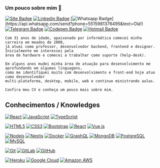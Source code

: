 ### Um pouco sobre mim 👋


[![Site Badge](https://img.shields.io/badge/-Site-000000?style=flat-square&logo=react&logoColor=white&link=https://jorgebrunetto.com.br)](https://jorgebrunetto.com.br)
[![Linkedin Badge](https://img.shields.io/badge/-LinkedIn-blue?style=flat-square&logo=Linkedin&logoColor=white&link=https://www.linkedin.com/in/jorgebrunetto/)](https://www.linkedin.com/in/jorgebrunetto/)
[![Whatsapp Badge](https://img.shields.io/badge/-Whatsapp-4CA143?style=flat-square&labelColor=4CA143&logo=whatsapp&logoColor=white&link=https://api.whatsapp.com/send?phone=5515981376495&text=Olá!)](https://api.whatsapp.com/send?phone=5515981376495&text=Olá!)
[![Telegram Badge](https://img.shields.io/badge/-Telegram-1ca0f1?style=flat-square&labelColor=1ca0f1&logo=telegram&logoColor=white&link=https://t.me/jorgebrunetto)](https://t.me/jorgebrunetto)
[![Codepen Badge](https://img.shields.io/badge/-Codepen-000000?style=flat-square&logo=codepen&logoColor=white&link=https://codepen.io/jorgebrunetto)](https://codepen.io/jorgebrunetto)
[![Hotmail Badge](https://img.shields.io/badge/-Hotmail-0078D4?style=flat-square&logo=microsoft-outlook&logoColor=white&link=mailto:jorgebrunetto@hotmail.com)](mailto:jorgebrunettot@hotmail.com)

    Com 31 anos de idade, apaixonado por informática comecei minha carreira em meados de 2000,
    já atuei como professor, desenvolvedor backend, frontend e designer. Inicialmente me interessei pela
    área de hardware e comecei a trabalhar como suporte (help-desk).

    Em alguns anos mudei minha àrea de atuação para desenvolvimento me aprofundando em algumas linguagens,
    como me identifiquei muito com desenvolvimento e front-end hoje atuo como desenvolvedor
    multi-plataforma, desktop, mobile, web e continuo ministrando aulas.

    Confira meu CV e conheça um pouco mais sobre mim.

## Conhecimentos / Knowledges


[![React](https://img.shields.io/badge/-React-61DAFB?style=flat-square&logoColor=black&logo=react&link=https://github.com/jorgebrunetto/)](https://github.com/jorgebrunetto/)
[![JavaScript](https://img.shields.io/badge/-JavaScript-black?style=flat-square&logo=javascript&link=https://github.com/jorgebrunetto/)](https://github.com/jorgebrunetto/)
[![TypeScript](https://img.shields.io/badge/-TypeScript-007ACC?style=flat-square&logo=typescript&link=https://github.com/jorgebrunetto/)](https://github.com/jorgebrunetto/)

[![HTML5](https://img.shields.io/badge/-HTML5-E34F26?style=flat-square&logo=html5&logoColor=white&link=https://github.com/jorgebrunetto/)](https://github.com/jorgebrunetto/)
[![CSS3](https://img.shields.io/badge/-CSS3-1572B6?style=flat-square&logo=css3&link=https://github.com/jorgebrunetto/)](https://github.com/jorgebrunetto/)
[![Bootstrap](https://img.shields.io/badge/-Bootstrap-563D7C?style=flat-square&logo=bootstrap&link=https://github.com/jorgebrunetto/)](https://github.com/jorgebrunetto/)
[![React](https://img.shields.io/badge/-React-black?style=flat-square&logo=react&link=https://github.com/jorgebrunetto/)](https://github.com/jorgebrunetto/)
[![Vue.js](https://img.shields.io/badge/-Vuejs-black?style=flat-square&logo=vue.js&link=https://github.com/jorgebrunetto/)](https://github.com/jorgebrunetto/)

[![Nodejs](https://img.shields.io/badge/-Nodejs-black?style=flat-square&logo=Node.js&link=https://github.com/jorgebrunetto/)](https://github.com/jorgebrunetto/)
[![Nestjs](https://img.shields.io/badge/-Nestjs-black?style=flat-square&logo=NestJS&link=https://github.com/jorgebrunetto/)](https://github.com/jorgebrunetto/)
[![Docker](https://img.shields.io/badge/-Docker-black?style=flat-square&logo=docker&link=https://github.com/jorgebrunetto/)](https://github.com/jorgebrunetto/)
[![GraphQL](https://img.shields.io/badge/-GraphQL-E10098?style=flat-square&logo=graphql&link=https://github.com/jorgebrunetto/)](https://github.com/jorgebrunetto/)
[![MongoDB](https://img.shields.io/badge/-MongoDB-black?style=flat-square&logo=mongodb&link=https://github.com/jorgebrunetto/)](https://github.com/jorgebrunetto/)
[![PostgreSQL](https://img.shields.io/badge/-PostgreSQL-336791?style=flat-square&logo=postgresql&link=https://github.com/jorgebrunetto/)](https://github.com/jorgebrunetto/)
[![MySQL](https://img.shields.io/badge/-MySQL-black?style=flat-square&logo=mysql&link=https://github.com/jorgebrunetto/)](https://github.com/jorgebrunetto/)

[![Git](https://img.shields.io/badge/-Git-black?style=flat-square&logo=git&link=https://github.com/jorgebrunetto/)](https://github.com/jorgebrunetto/)
[![GitLab](https://img.shields.io/badge/-GitLab-FCA121?style=flat-square&logo=gitlab&link=https://github.com/jorgebrunetto/)](https://github.com/jorgebrunetto/)
[![GitHub](https://img.shields.io/badge/-GitHub-181717?style=flat-square&logo=github&link=https://github.com/jorgebrunetto/)](https://github.com/jorgebrunetto/)

[![Heroku](https://img.shields.io/badge/-Heroku-430098?style=flat-square&logo=heroku&link=https://github.com/jorgebrunetto/)](https://github.com/jorgebrunetto/)
[![Google Cloud](https://img.shields.io/badge/Google%20Cloud-black?style=flat-square&logo=google-cloud&link=https://github.com/jorgebrunetto/)](https://github.com/jorgebrunetto/)
[![Amazon AWS](https://img.shields.io/badge/Amazon%20AWS-232F3E?style=flat-square&logo=amazon-aws&link=https://github.com/jorgebrunetto/)](https://github.com/jorgebrunetto/)
